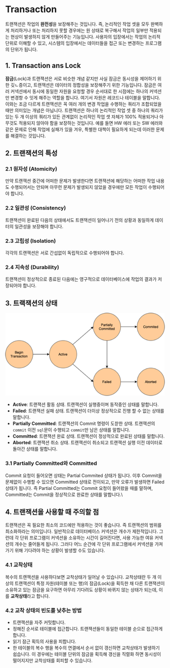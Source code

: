 # Transaction

트랜잭션은 작업의 **완전성**을 보장해주는 것입니다. 즉, 논리적인 작업 셋을 모두 완벽하게 처리하거나 또는 처리하지 못할 경우에는 원 상태로 복구해서 작업의 일부만 적용되는 현상이 발생하지 않게 만들어주는 기능입니다. 사용자의 입장에서는 작업의 논리적 단위로 이해할 수 있고, 시스템의 입장에서는 데이터들을 접근 또는 변경하는 프로그램의 단위가 됩니다.

## 1. Transaction ans Lock

**잠금**(Lock)과 트랜잭션은 서로 비슷한 개념 같지만 사실 잠금은 동시성을 제어하기 위한 깆ㄴ증이고, 트랜잭션은 데이터의 정합성을 보장해주기 위한 기능입니다. 잠금은 여러 커넥션에서 동시에 동일한 자원을 요청할 경우 순서대로 한 시점에는 하나의 커넥션만 변경항 수 잇게 해주는 역할을 합니다. 여기서 자원은 레코드나 테이블을 말합니다. 이와는 조금 다르게 트랜잭션은 꼭 여러 개의 변경 작업을 수행하는 쿼리가 조합되었을 때만 의미있는 개념은 아닙니다. 트랜잭션은 하나의 논리적인 작업 셋 중 하나의 쿼리가 있는 두 개 이상의 쿼리가 있든 관계없이 논리적인 작업 셋 자체가 100% 적용되거나 아무것도 적용되지 않아야 함을 보장하는 것입니다. 예를 들면 HW 에러 또는 SW 에러와 같은 문제로 인해 작업에 실패가 있을 겨우, 특별한 대책이 필요하게 되는데 이러한 문제를 해결하는 것입니다.

## 2. 트랜잭션의 특성

### 2.1 원자성 (Atomicity)

만약 트랜잭션 중간에 어떠한 문제가 발생한다면 트랜잭션에 해당하는 어떠한 작업 내용도 수행되어서는 안되며 아무런 문제가 발생되지 않았을 경우에만 모든 작업이 수행되어야 합니다.

### 2.2 일관성 (Consistency)

트랜잭션이 완료된 다음의 상태에서도 트랜잭션이 일어나기 전의 상황과 동일하게 데이터의 일관성을 보장해야 합니다.

### 2.3 고립성 (Isolation)

각각의 트랜잭션은 서로 간섭없이 독립적으로 수행되어야 합니다.

### 2.4 지속성 (Durability)

트랜잭션이 정상적으로 종료된 다음에는 영구적으로 데이터베이스에 작업의 결과가 저장되어야 합니다.

## 3. 트랙잭션의 상태

![트랜잭션의 상태](../_images/database-transaction01.png)

- **Active**: 트랜잭션 활동 상태. 트랜잭션이 실행중이며 동작중인 상태를 말합니다.
- **Failed**: 트랜잭션 실패 상태. 트랜잭션이 더이상 정상적으로 진행 할 수 없는 상태를 말합니다.
- **Partially Committed**: 트랜잭션의 Commit 명령이 도찯한 상태. 트랜잭션의 `commit` 이전 `sql`문이 수행되고 `commit`만 남은 상태를 말합니다.
- **Committed**: 트랜잭션 완료 상태. 트랜잭션이 정상적으로 완료된 상태를 말합니다.
- **Aborted**: 트랜잭션 취소 상태. 트랜잭션이 취소되고 트랜잭션 실행 이전 데이터로 돌아간 상태를 말합니다.

### 3.1 Partially Committed와 Committed

Commit 요청이 들어오면 상태는 Partial Commited 상태가 됩니다. 이후 Commit을 문제없이 수행할 수 있으면 Committed 상태로 전이되고, 만약 오류가 발생하면 Failed 상태가 됩니다. 즉 Partial Committed는 Commit 요청이 들어왔을 때를 말하며, Committed는 Commit을 정상적으로 완료한 상태를 말합니다.\

## 4. 트랜잭션을 사용할 때 주의할 점

트랜잭션은 꼭 필요한 최소의 코드에만 적용하는 것이 좋습니다. 즉 트랜잭션의 범위를 최소화하라는 의미입니다. 일반적으로 데이터베이스 커넥션은 개수가 제한적입니다. 그런데 각 단위 프로그램이 커넥션을 소유하는 시간이 길어진다면, 사용 가능한 여유 커넥션의 개수는 줄어들게 됩니다. 그러다 어느 순간에 각 단위 프로그램에서 커넥션을 가져가기 위해 기다려야 하는 상황이 발생할 수도 있습니다.

### 4.1 교착상태

복수의 트랜잭션을 사용하다보면 교착상태가 일어날 수 있습니다. 교착상태란 두 개 이상의 트랜잭션이 특정 자원(테이블 또는 행)의 잠금(Lock)을 획득한 채 다른 트랜잭션이 소유하고 있는 잠금을 요구하면 아무리 기다려도 상황이 바뀌지 않는 상태가 되는데, 이를 **교착상태**라고 합니다.

### 4.2 교착 상태의 빈도를 낮추는 방법

- 트랜잭션을 자주 커밋합니다.
- 정해진 순서로 테이블에 접근합니다. 트랜잭션들이 동일한 테이블 순으로 접근하게 합니다.
- 읽기 잠근 획득의 사용을 피합니다.
- 한 테이블의 복수 행을 복수의 연결에서 순서 없이 갱신하면 교착상태가 발생하기 쉽습니다. 이 경우에는 테이블 단위의 잠금을 획득해 갱신을 직렬화 하면 동시성이 떨어지지만 교착상태를 회피할 수 있습니다.
